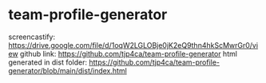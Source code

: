 # team-profile-generator

screencastify: https://drive.google.com/file/d/1oqW2LGLOBje0jK2eQ9thn4hkScMwrGr0/view
github link: https://github.com/tjp4ca/team-profile-generator
html generated in dist folder: https://github.com/tjp4ca/team-profile-generator/blob/main/dist/index.html